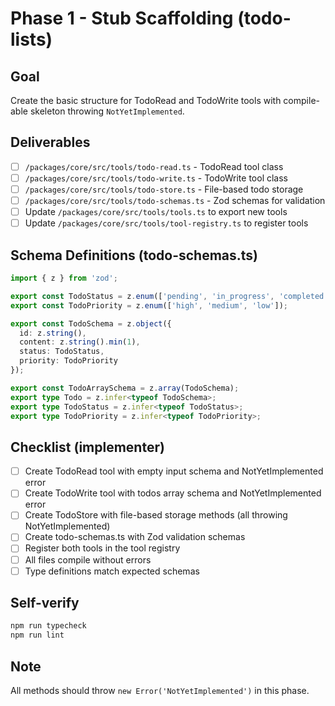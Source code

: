 # Phase 1 - Stub Scaffolding (todo-lists)

## Goal
Create the basic structure for TodoRead and TodoWrite tools with compile-able skeleton throwing `NotYetImplemented`.

## Deliverables
- [ ] `/packages/core/src/tools/todo-read.ts` - TodoRead tool class
- [ ] `/packages/core/src/tools/todo-write.ts` - TodoWrite tool class
- [ ] `/packages/core/src/tools/todo-store.ts` - File-based todo storage
- [ ] `/packages/core/src/tools/todo-schemas.ts` - Zod schemas for validation
- [ ] Update `/packages/core/src/tools/tools.ts` to export new tools
- [ ] Update `/packages/core/src/tools/tool-registry.ts` to register tools

## Schema Definitions (todo-schemas.ts)
```typescript
import { z } from 'zod';

export const TodoStatus = z.enum(['pending', 'in_progress', 'completed']);
export const TodoPriority = z.enum(['high', 'medium', 'low']);

export const TodoSchema = z.object({
  id: z.string(),
  content: z.string().min(1),
  status: TodoStatus,
  priority: TodoPriority
});

export const TodoArraySchema = z.array(TodoSchema);
export type Todo = z.infer<typeof TodoSchema>;
export type TodoStatus = z.infer<typeof TodoStatus>;
export type TodoPriority = z.infer<typeof TodoPriority>;
```

## Checklist (implementer)
- [ ] Create TodoRead tool with empty input schema and NotYetImplemented error
- [ ] Create TodoWrite tool with todos array schema and NotYetImplemented error  
- [ ] Create TodoStore with file-based storage methods (all throwing NotYetImplemented)
- [ ] Create todo-schemas.ts with Zod validation schemas
- [ ] Register both tools in the tool registry
- [ ] All files compile without errors
- [ ] Type definitions match expected schemas

## Self-verify
```bash
npm run typecheck
npm run lint
```

## Note
All methods should throw `new Error('NotYetImplemented')` in this phase.